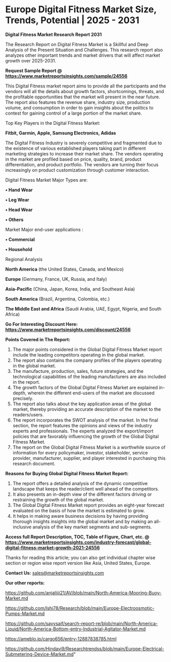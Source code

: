 # Europe Digital Fitness Market Size, Trends, Potential | 2025 - 2031

<strong>Digital Fitness Market Research Report 2031</strong>

The Research Report on Digital Fitness Market is a Skillful and Deep Analysis of the Present Situation and Challenges. This research report also analyzes other important trends and market drivers that will affect market growth over 2025-2031.

<strong>Request Sample Report @ <a href=https://www.marketreportsinsights.com/sample/24556>https://www.marketreportsinsights.com/sample/24556</a></strong>

This Digital Fitness market report aims to provide all the participants and the vendors will all the details about growth factors, shortcomings, threats, and the profitable opportunities that the market will present in the near future. The report also features the revenue share, industry size, production volume, and consumption in order to gain insights about the politics to contest for gaining control of a large portion of the market share.

Top Key Players in the Digital Fitness Market:

<strong>Fitbit, Garmin, Apple, Samsung Electronics, Adidas</strong>

The Digital Fitness Industry is severely competitive and fragmented due to the existence of various established players taking part in different marketing strategies to increase their market share. The vendors operating in the market are profiled based on price, quality, brand, product differentiation, and product portfolio. The vendors are turning their focus increasingly on product customization through customer interaction.

Digital Fitness Market Major Types are:

<strong>• Hand Wear

• Leg Wear

• Head Wear

• Others</strong>

Market Major end-user applications :

<strong>• Commercial

• Household</strong>

Regional Analysis

</u><strong><b>North America</b></strong> (the United States, Canada, and Mexico)

<strong><b>Europe </b></strong>(Germany, France, UK, Russia, and Italy)

<strong><b>Asia-Pacific</b></strong> (China, Japan, Korea, India, and Southeast Asia)

<strong><b>South America</b></strong> (Brazil, Argentina, Colombia, etc.)

<strong><b>The Middle East and Africa</b></strong> (Saudi Arabia, UAE, Egypt, Nigeria, and South Africa)

<strong>Go For Interesting Discount Here: <a href=https://www.marketreportsinsights.com/discount/24556>https://www.marketreportsinsights.com/discount/24556</a></strong>

<strong>Points Covered in The Report:</strong>
<ol>
  <li>The major points considered in the Global Digital Fitness Market report include the leading competitors operating in the global market.</li>
  <li>The report also contains the company profiles of the players operating in the global market.</li>
  <li>The manufacture, production, sales, future strategies, and the technological capabilities of the leading manufacturers are also included in the report.</li>
  <li>The growth factors of the Global Digital Fitness Market are explained in-depth, wherein the different end-users of the market are discussed precisely.</li>
  <li>The report also talks about the key application areas of the global market, thereby providing an accurate description of the market to the readers/users.</li>
  <li>The report incorporates the SWOT analysis of the market. In the final section, the report features the opinions and views of the industry experts and professionals. The experts analyzed the export/import policies that are favorably influencing the growth of the Global Digital Fitness Market.</li>
  <li>The report on the Global Digital Fitness Market is a worthwhile source of information for every policymaker, investor, stakeholder, service provider, manufacturer, supplier, and player interested in purchasing this research document.</li>
</ol>
<strong>Reasons for Buying Global Digital Fitness Market Report:</strong>

<ol>
  <li>The report offers a detailed analysis of the dynamic competitive landscape that keeps the reader/client well ahead of the competitors.</li>
  <li>It also presents an in-depth view of the different factors driving or restraining the growth of the global market.</li>
  <li>The Global Digital Fitness Market report provides an eight-year forecast evaluated on the basis of how the market is estimated to grow.</li>
  <li>It helps in making aware business decisions by having providing thorough insights insights into the global market and by making an all-inclusive analysis of the key market segments and sub-segments.</li>
</ol>
<strong>Access full Report Description, TOC, Table of Figure, Chart, etc. @ <a href=https://www.marketreportsinsights.com/industry-forecast/global-digital-fitness-market-growth-2021-24556>https://www.marketreportsinsights.com/industry-forecast/global-digital-fitness-market-growth-2021-24556</a></strong>


Thanks for reading this article; you can also get individual chapter wise section or region wise report version like Asia, United States, Europe.

<strong>Contact Us:</strong>
sales@marketreportsinsights.com

<strong>Our other reports:</strong>

<a href=https://github.com/anjaliiii21/AV/blob/main/North-America-Mooring-Buoy-Market.md>https://github.com/anjaliiii21/AV/blob/main/North-America-Mooring-Buoy-Market.md</a>

<a href=https://github.com/Ishi78/Research/blob/main/Europe-Electroosmotic-Pumps-Market.md>https://github.com/Ishi78/Research/blob/main/Europe-Electroosmotic-Pumps-Market.md</a>

<a href=https://github.com/sayysaif/search-report-re/blob/main/North-America-Liquid/North-America-Bottom-entry-Industrial-Agitator-Market.md>https://github.com/sayysaif/search-report-re/blob/main/North-America-Liquid/North-America-Bottom-entry-Industrial-Agitator-Market.md</a>

<a href=https://ameblo.jp/cargo656/entry-12887838785.html>https://ameblo.jp/cargo656/entry-12887838785.html</a>

<a href=https://github.com/Hindavi9/Researchtrendss/blob/main/Europe-Electrical-Submetering-Device-Market.md>https://github.com/Hindavi9/Researchtrendss/blob/main/Europe-Electrical-Submetering-Device-Market.md</a>"
